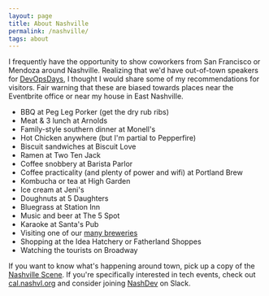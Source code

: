 ```yaml
---
layout: page
title: About Nashville
permalink: /nashville/
tags: about
---
```


I frequently have the opportunity to show coworkers from San Francisco or Mendoza around Nashville.
Realizing that we'd have out-of-town speakers for
[DevOpsDays](https://www.devopsdays.org/events/2016-nashville/welcome/), I thought I would share some of my
recommendations for visitors. Fair warning that these are biased towards places near the Eventbrite office or near my
house in East Nashville.

* BBQ at Peg Leg Porker (get the dry rub ribs)
* Meat & 3 lunch at Arnolds
* Family-style southern dinner at Monell's
* Hot Chicken anywhere (but I'm partial to Pepperfire)
* Biscuit sandwiches at Biscuit Love
* Ramen at Two Ten Jack
* Coffee snobbery at Barista Parlor
* Coffee practicality (and plenty of power and wifi) at Portland Brew
* Kombucha or tea at High Garden
* Ice cream at Jeni's
* Doughnuts at 5 Daughters
* Bluegrass at Station Inn
* Music and beer at The 5 Spot
* Karaoke at Santa's Pub
* Visiting one of our [many breweries](http://www.nashvillescene.com/food-drink/cover-story/article/20830305/beer-here-a-map-of-nashville-breweries)
* Shopping at the Idea Hatchery or Fatherland Shoppes
* Watching the tourists on Broadway

If you want to know what's happening around town, pick up a copy of the
[Nashville Scene](http://www.nashvillescene.com/). If you're specifically interested in tech events, check out
[cal.nashvl.org](http://cal.nashvl.org/) and consider joining [NashDev](http://nashdev.com/) on Slack.
